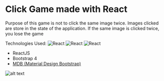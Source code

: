 # Click Game made with React

Purpose of this game is not to click the same image twice. 
Images clicked are store in the state of the application.
If the same image is clicked twice, you lose the game

Technologies Used:
![React](https://i.imgur.com/DxhHO5m.png)
![React](https://i.imgur.com/DxhHO5m.png)
![React](https://i.imgur.com/DxhHO5m.png)

- ReactJS
- Bootstrap 4
- [MDB (Material Design Bootstrap)](https://mdbootstrap.com/material-design-for-bootstrap/)

![alt text](https://media.giphy.com/media/ujTH4mx3ETLqFhmVhg/giphy.gif)
